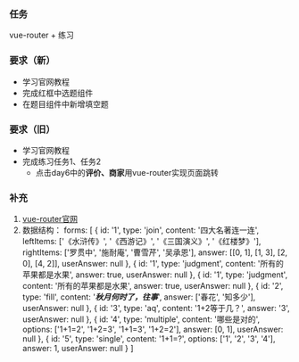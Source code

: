 ### 任务
vue-router + 练习
### 要求（新）
- 学习官网教程
- 完成红框中选题组件
- 在题目组件中新增填空题

### 要求（旧）
- 学习官网教程
- 完成练习任务1、任务2
    - 点击day6中的**评价、商家**用vue-router实现页面跳转
### 补充
1. [vue-router官网](https://router.vuejs.org/zh/)  
2. 数据结构：
forms: [
    {
        id: '1',
        type: 'join',
        content: '四大名著连一连',
        leftItems: ['《水浒传》', '《西游记》', '《三国演义》', '《红楼梦》'],
        rightItems: ['罗贯中', '施耐庵', '曹雪芹', '吴承恩'],
        answer: [[0, 1], [1, 3], [2, 0], [4, 2]],
        userAnswer: null
    },
    {
        id: '1',
        type: 'judgment',
        content: '所有的苹果都是水果',
        answer: true,
        userAnswer: null
    },
    {
        id: '1',
        type: 'judgment',
        content: '所有的苹果都是水果',
        answer: true,
        userAnswer: null
    },
    {
        id: '2',
        type: 'fill',
        content: '___秋月何时了，往事___',
        answer: ['春花', '知多少'],
        userAnswer: null
    },
    {
        id: '3',
        type: 'aq',
        content: '1+2等于几？',
        answer: '3',
        userAnswer: null
    },
    {
        id: '4',
        type: 'multiple',
        content: '哪些是对的',
        options: ['1+1=2', '1+2=3', '1+1=3', '1+2=2'],
        answer: [0, 1],
        userAnswer: null
    },
    {
        id: '5',
        type: 'single',
        content: '1+1=?',
        options: ['1', '2', '3', '4'],
        answer: 1,
        userAnswer: null
    }
]

